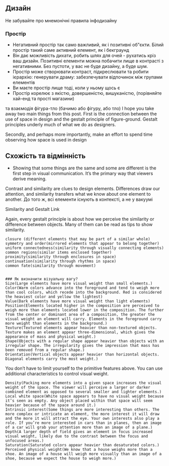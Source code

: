 
## Дизайн

Не забувайте про мнемонічні правила інфодизайну

### Простір 
- Негативний простір так само важливий, як і позитивні об"єкти. Білий простір такий саме активний елемент, як і бекграунд
- Він дає можливість дихати, робить шлях для очей - рухатись кріз ваш дизайн. Позитивні елементи можна побачити лище в 
контрасті з негативними. Без пустоти, у вас не буде дизайну, а буде шум.
- Простір може створювати контраст, підкреслювати та робити ієрархію: генерувати драму: забезпечувати відпочинок між групами
елементів
- Ви маєте простір лище тоді, коли у ньому щось є
- Простір корелює з якістю, довершеністю, вишуканістю, (порівняйте хай-енд та прості магазини)

та взаємодія фігура-тло (бачимо або фігуру, або тло)
I hope you take away two main things from this post. First is the connection between the use of space in design and the gestalt principle of figure-ground. Gestalt principles underly much of what we do as designers.

Secondly, and perhaps more importantly, make an effort to spend time observing how space is used in design

## Схожість та відмінність

* Showing that some things are the same and some are different is the first step in visual communication. It’s the primary way that viewers derive meaning.

Contrast and similarity are clues to design elements. Differences draw our attention, and similarity transfers what we know about one element to another. До того ж, всі елементи існують в контексті, а не у вакуумі

Similarity and Gestalt Link

Again, every gestalt principle is about how we perceive the similarity or difference between objects. Many of them can be read as tips to show similarity.

    closure (different elements that may be part of a similar whole)
    symmetry and order(mirrored elements that appear to belong together)
    uniform connectedness(similarity through visually connecting elements)
    common regions(similar items enclosed together)
    proximity(similarity through enclosures in space)
    continuation(similarity through rhythms in space)
    common fate(similarity through movement)
    
    
    ### Як визначити візуальну вагу? 
    Size(Large elements have more visual weight than small elements.)
    Color(Warm colors advance into the foreground and tend to weigh more than cool colors, which recede into the background. Red is considered the heaviest color and yellow the lightest)
    Value(Dark elements have more visual weight than light elements)
    Position(Elements located higher in the composition are perceived to weigh more than elements located lower in the composition. The further from the center or dominant area of a composition, the greater the visual weight an element will carry. Elements in the foreground carry more weight than elements in the background.)
    Texture(Textured elements appear heavier than non-textured objects. Texture makes an element appear three-dimensional, which gives the appearance of mass and physical weight.)
    Shape(Objects with a regular shape appear heavier than objects with an irregular shape. The irregularity gives the impression that mass has been removed from a regular shape.)
    Orientation(Vertical objects appear heavier than horizontal objects. Diagonal elements carry the most weight.)

You don’t have to limit yourself to the primitive features above. You can use additional characteristics to control visual weight.

    Density(Packing more elements into a given space increases the visual weight of the space. The viewer will perceive a larger or darker combined element as opposed to several smaller and lighter elements.)
    Local white space(White space appears to have no visual weight because it’s seen as empty. Any object placed within that space will seem heavier because of the space around it.)
    Intrinsic interest(Some things are more interesting than others. The more complex or intricate an element, the more interest it will draw and the more it will attract the eye. Your own interests also play a role. If you’re more interested in cars than in planes, then an image of a car will grab your attention more than an image of a plane.)
    Depth(A larger depth of field gives an element in focus increased visual weight, likely due to the contrast between the focus and unfocused areas.)
    Saturation(Saturated colors appear heavier than desaturated colors.)
    Perceived physical weight(We know that a house weighs more than a shoe. An image of a house will weigh more visually than an image of a shoe, because we expect the house to weigh more.)

